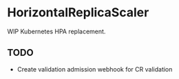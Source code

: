 # HorizontalReplicaScaler

WIP Kubernetes HPA replacement.

## TODO

- Create validation admission webhook for CR validation

